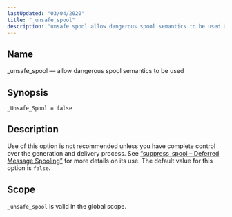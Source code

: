 ```yaml
---
lastUpdated: "03/04/2020"
title: "_unsafe_spool"
description: "unsafe spool allow dangerous spool semantics to be used Unsafe Spool false Use of this option is not recommended unless you have complete control over the generation and delivery process See Section 14 72 suppress spool Deferred Message Spooling for more details on its use The default value for this..."
---
```


<a name="conf.ref.unsafe_spool"></a> 
## Name

_unsafe_spool — allow dangerous spool semantics to be used

## Synopsis

`_Unsafe_Spool = false`

<a name="idp12342832"></a> 
## Description

Use of this option is not recommended unless you have complete control over the generation and delivery process. See [“suppress_spool – Deferred Message Spooling”](/momentum/3/3-reference/3-reference-modules-suppress-spool) for more details on its use. The default value for this option is `false`.

<a name="idp12345632"></a> 
## Scope

`_unsafe_spool` is valid in the global scope.